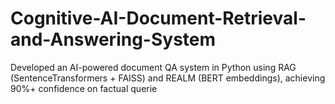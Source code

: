 # Cognitive-AI-Document-Retrieval-and-Answering-System
Developed an AI-powered document QA system in Python using RAG (SentenceTransformers + FAISS) and REALM (BERT embeddings), achieving 90%+ confidence on factual querie
